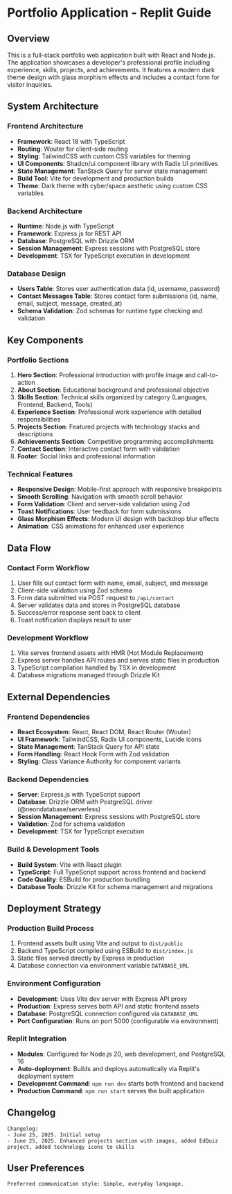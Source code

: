 # Portfolio Application - Replit Guide

## Overview

This is a full-stack portfolio web application built with React and Node.js. The application showcases a developer's professional profile including experience, skills, projects, and achievements. It features a modern dark theme design with glass morphism effects and includes a contact form for visitor inquiries.

## System Architecture

### Frontend Architecture
- **Framework**: React 18 with TypeScript
- **Routing**: Wouter for client-side routing
- **Styling**: TailwindCSS with custom CSS variables for theming
- **UI Components**: Shadcn/ui component library with Radix UI primitives
- **State Management**: TanStack Query for server state management
- **Build Tool**: Vite for development and production builds
- **Theme**: Dark theme with cyber/space aesthetic using custom CSS variables

### Backend Architecture
- **Runtime**: Node.js with TypeScript
- **Framework**: Express.js for REST API
- **Database**: PostgreSQL with Drizzle ORM
- **Session Management**: Express sessions with PostgreSQL store
- **Development**: TSX for TypeScript execution in development

### Database Design
- **Users Table**: Stores user authentication data (id, username, password)
- **Contact Messages Table**: Stores contact form submissions (id, name, email, subject, message, created_at)
- **Schema Validation**: Zod schemas for runtime type checking and validation

## Key Components

### Portfolio Sections
1. **Hero Section**: Professional introduction with profile image and call-to-action
2. **About Section**: Educational background and professional objective
3. **Skills Section**: Technical skills organized by category (Languages, Frontend, Backend, Tools)
4. **Experience Section**: Professional work experience with detailed responsibilities
5. **Projects Section**: Featured projects with technology stacks and descriptions
6. **Achievements Section**: Competitive programming accomplishments
7. **Contact Section**: Interactive contact form with validation
8. **Footer**: Social links and professional information

### Technical Features
- **Responsive Design**: Mobile-first approach with responsive breakpoints
- **Smooth Scrolling**: Navigation with smooth scroll behavior
- **Form Validation**: Client and server-side validation using Zod
- **Toast Notifications**: User feedback for form submissions
- **Glass Morphism Effects**: Modern UI design with backdrop blur effects
- **Animation**: CSS animations for enhanced user experience

## Data Flow

### Contact Form Workflow
1. User fills out contact form with name, email, subject, and message
2. Client-side validation using Zod schema
3. Form data submitted via POST request to `/api/contact`
4. Server validates data and stores in PostgreSQL database
5. Success/error response sent back to client
6. Toast notification displays result to user

### Development Workflow
1. Vite serves frontend assets with HMR (Hot Module Replacement)
2. Express server handles API routes and serves static files in production
3. TypeScript compilation handled by TSX in development
4. Database migrations managed through Drizzle Kit

## External Dependencies

### Frontend Dependencies
- **React Ecosystem**: React, React DOM, React Router (Wouter)
- **UI Framework**: TailwindCSS, Radix UI components, Lucide icons
- **State Management**: TanStack Query for API state
- **Form Handling**: React Hook Form with Zod validation
- **Styling**: Class Variance Authority for component variants

### Backend Dependencies
- **Server**: Express.js with TypeScript support
- **Database**: Drizzle ORM with PostgreSQL driver (@neondatabase/serverless)
- **Session Management**: Express sessions with PostgreSQL store
- **Validation**: Zod for schema validation
- **Development**: TSX for TypeScript execution

### Build & Development Tools
- **Build System**: Vite with React plugin
- **TypeScript**: Full TypeScript support across frontend and backend
- **Code Quality**: ESBuild for production bundling
- **Database Tools**: Drizzle Kit for schema management and migrations

## Deployment Strategy

### Production Build Process
1. Frontend assets built using Vite and output to `dist/public`
2. Backend TypeScript compiled using ESBuild to `dist/index.js`
3. Static files served directly by Express in production
4. Database connection via environment variable `DATABASE_URL`

### Environment Configuration
- **Development**: Uses Vite dev server with Express API proxy
- **Production**: Express serves both API and static frontend assets
- **Database**: PostgreSQL connection configured via `DATABASE_URL`
- **Port Configuration**: Runs on port 5000 (configurable via environment)

### Replit Integration
- **Modules**: Configured for Node.js 20, web development, and PostgreSQL 16
- **Auto-deployment**: Builds and deploys automatically via Replit's deployment system
- **Development Command**: `npm run dev` starts both frontend and backend
- **Production Command**: `npm run start` serves the built application

## Changelog

```
Changelog:
- June 25, 2025. Initial setup
- June 25, 2025. Enhanced projects section with images, added EdQuiz project, added technology icons to skills
```

## User Preferences

```
Preferred communication style: Simple, everyday language.
```